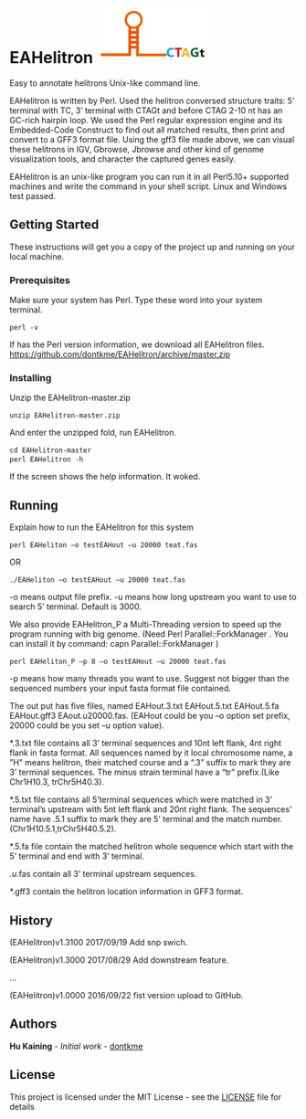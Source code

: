 # EAHelitron   ![hairpin](https://github.com/dontkme/PersonalScripts/raw/master/helitron-mini-01.png "hairpin structure")                               

Easy to annotate helitrons Unix-like command line.              

EAHelitron is written by Perl. Used the helitron conversed structure traits: 5’ terminal with TC, 3’ terminal with CTAGt and before CTAG 2-10 nt has an GC-rich hairpin loop. We used the Perl regular expression engine and its Embedded-Code Construct to find out all matched results, then print and convert to a GFF3 format file. Using the gff3 file made above, we can visual these helitrons in IGV, Gbrowse, Jbrowse and other kind of genome visualization tools, and character the captured genes easily.

EAHelitron is an unix-like program you can run it in all Perl5.10+ supported machines and write the command in your shell script. Linux and Windows test passed.

## Getting Started

These instructions will get you a copy of the project up and running on your local machine.

### Prerequisites

Make sure your system has Perl.
Type these word into your system terminal.
```
perl -v
```
If has the Perl version information, we download all EAHelitron files. https://github.com/dontkme/EAHelitron/archive/master.zip


### Installing

Unzip the EAHelitron-master.zip


```
unzip EAHelitron-master.zip
```

And enter the unzipped fold, run EAHelitron.

```
cd EAHelitron-master
perl EAHelitron -h
```

If the screen shows the help information. It woked.

## Running 

Explain how to run the EAHelitron for this system
```
perl EAHeliton –o testEAHout –u 20000 teat.fas
```
OR 

```  
./EAHeliton –o testEAHout –u 20000 teat.fas
```   
-o means output file prefix.
-u means how long upstream you want to use to search 5’ terminal. Default is 3000.

We also provide EAHelitron_P a Multi-Threading version to speed up the program running with big genome. 
(Need Perl Parallel::ForkManager . You can install it by command: capn Parallel::ForkManager )

```
perl EAHeliton_P –p 8 –o testEAHout –u 20000 teat.fas
```
-p means how many threads you want to use. Suggest not bigger than the sequenced numbers your input fasta format file contained.

The out put has five files, named EAHout.3.txt EAHout.5.txt EAHout.5.fa EAHout.gff3 EAout.u20000.fas. (EAHout could be you –o option set prefix, 20000 could be you set –u option value). 

*.3.txt file contains all 3’ terminal sequences and 10nt left flank, 4nt right flank in fasta format. All sequences named by it local chromosome name, a ”H” means helitron, their matched course and a “.3” suffix to mark they are 3’ terminal sequences. The minus strain terminal have a “tr” prefix.(Like Chr1H10.3, trChr5H40.3).

*.5.txt file contains all 5’terminal sequences which were matched in 3’ terminal’s upstream with 5nt left flank and 20nt right flank. The sequences’ name have .5.1 suffix to mark they are 5’ terminal and the match number.(Chr1H10.5.1,trChr5H40.5.2). 

*.5.fa file contain the matched helitron whole sequence which start with the 5’ terminal and end with 3’ terminal.

*.u*.fas contain all 3’ terminal upstream sequences.  

*.gff3 contain the helitron location information in GFF3 format.

## History

(EAHelitron)v1.3100 2017/09/19 Add snp swich.

(EAHelitron)v1.3000 2017/08/29 Add downstream feature.

...

(EAHelitron)v1.0000 2016/09/22 fist version upload to GitHub.

## Authors

**Hu Kaining** - *Initial work* - [dontkme](https://github.com/dontkme)

## License

This project is licensed under the MIT License - see the [LICENSE](LICENSE) file for details


